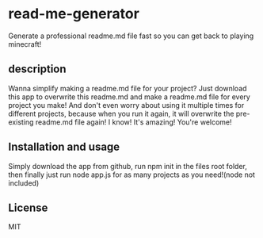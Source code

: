 # read-me-generator
Generate a professional readme.md file fast so you can get back to playing minecraft!

## description
Wanna simplify making a readme.md file for your project? Just download this app to overwrite this readme.md and make a readme.md file for every project you make! And don't even worry about using it multiple times for different projects, because when you run it again, it will overwrite the pre-existing readme.md file again! I know! It's amazing! You're welcome!

## Installation and usage
Simply download the app from github, run npm init in the files root folder, then finally just run node app.js for as many projects as you need!(node not included)

## License
MIT
